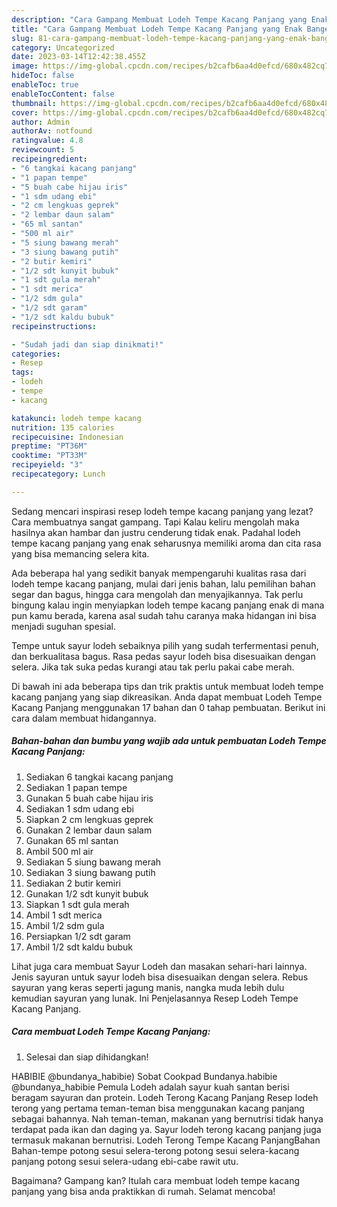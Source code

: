 ```yaml
---
description: "Cara Gampang Membuat Lodeh Tempe Kacang Panjang yang Enak Banget}"
title: "Cara Gampang Membuat Lodeh Tempe Kacang Panjang yang Enak Banget}"
slug: 81-cara-gampang-membuat-lodeh-tempe-kacang-panjang-yang-enak-banget
category: Uncategorized
date: 2023-03-14T12:42:38.455Z
image: https://img-global.cpcdn.com/recipes/b2cafb6aa4d0efcd/680x482cq70/lodeh-tempe-kacang-panjang-foto-resep-utama.jpg
hideToc: false
enableToc: true
enableTocContent: false
thumbnail: https://img-global.cpcdn.com/recipes/b2cafb6aa4d0efcd/680x482cq70/lodeh-tempe-kacang-panjang-foto-resep-utama.jpg
cover: https://img-global.cpcdn.com/recipes/b2cafb6aa4d0efcd/680x482cq70/lodeh-tempe-kacang-panjang-foto-resep-utama.jpg
author: Admin
authorAv: notfound
ratingvalue: 4.8
reviewcount: 5
recipeingredient:
- "6 tangkai kacang panjang"
- "1 papan tempe"
- "5 buah cabe hijau iris"
- "1 sdm udang ebi"
- "2 cm lengkuas geprek"
- "2 lembar daun salam"
- "65 ml santan"
- "500 ml air"
- "5 siung bawang merah"
- "3 siung bawang putih"
- "2 butir kemiri"
- "1/2 sdt kunyit bubuk"
- "1 sdt gula merah"
- "1 sdt merica"
- "1/2 sdm gula"
- "1/2 sdt garam"
- "1/2 sdt kaldu bubuk"
recipeinstructions:

- "Sudah jadi dan siap dinikmati!"
categories:
- Resep
tags:
- lodeh
- tempe
- kacang

katakunci: lodeh tempe kacang 
nutrition: 135 calories
recipecuisine: Indonesian
preptime: "PT36M"
cooktime: "PT33M"
recipeyield: "3"
recipecategory: Lunch

---
```



Sedang mencari inspirasi resep lodeh tempe kacang panjang yang lezat? Cara membuatnya sangat gampang. Tapi Kalau keliru mengolah maka hasilnya akan hambar dan justru cenderung tidak enak. Padahal lodeh tempe kacang panjang yang enak seharusnya memiliki aroma dan cita rasa yang bisa memancing selera kita.


Ada beberapa hal yang sedikit banyak mempengaruhi kualitas rasa dari lodeh tempe kacang panjang, mulai dari jenis bahan, lalu pemilihan bahan segar dan bagus, hingga cara mengolah dan menyajikannya. Tak perlu bingung kalau ingin menyiapkan lodeh tempe kacang panjang enak di mana pun kamu berada, karena asal sudah tahu caranya maka hidangan ini bisa menjadi suguhan spesial.

Tempe untuk sayur lodeh sebaiknya pilih yang sudah terfermentasi penuh, dan berkualitasa bagus. Rasa pedas sayur lodeh bisa disesuaikan dengan selera. Jika tak suka pedas kurangi atau tak perlu pakai cabe merah.


Di bawah ini ada beberapa tips dan trik praktis untuk membuat lodeh tempe kacang panjang yang siap dikreasikan. Anda dapat membuat Lodeh Tempe Kacang Panjang menggunakan 17 bahan dan 0 tahap pembuatan. Berikut ini cara dalam membuat hidangannya.

<!--inarticleads1-->

##### Bahan-bahan dan bumbu yang wajib ada untuk pembuatan Lodeh Tempe Kacang Panjang:

1. Sediakan 6 tangkai kacang panjang
1. Sediakan 1 papan tempe
1. Gunakan 5 buah cabe hijau iris
1. Sediakan 1 sdm udang ebi
1. Siapkan 2 cm lengkuas geprek
1. Gunakan 2 lembar daun salam
1. Gunakan 65 ml santan
1. Ambil 500 ml air
1. Sediakan 5 siung bawang merah
1. Sediakan 3 siung bawang putih
1. Sediakan 2 butir kemiri
1. Gunakan 1/2 sdt kunyit bubuk
1. Siapkan 1 sdt gula merah
1. Ambil 1 sdt merica
1. Ambil 1/2 sdm gula
1. Persiapkan 1/2 sdt garam
1. Ambil 1/2 sdt kaldu bubuk


Lihat juga cara membuat Sayur Lodeh dan masakan sehari-hari lainnya. Jenis sayuran untuk sayur lodeh bisa disesuaikan dengan selera. Rebus sayuran yang keras seperti jagung manis, nangka muda lebih dulu kemudian sayuran yang lunak. Ini Penjelasannya Resep Lodeh Tempe Kacang Panjang. 

<!--inarticleads2-->

##### Cara membuat Lodeh Tempe Kacang Panjang:


1. Selesai dan siap dihidangkan!

HABIBIE @bundanya_habibie) Sobat Cookpad Bundanya.habibie @bundanya_habibie Pemula Lodeh adalah sayur kuah santan berisi beragam sayuran dan protein. Lodeh Terong Kacang Panjang Resep lodeh terong yang pertama teman-teman bisa menggunakan kacang panjang sebagai bahannya. Nah teman-teman, makanan yang bernutrisi tidak hanya terdapat pada ikan dan daging ya. Sayur lodeh terong kacang panjang juga termasuk makanan bernutrisi. Lodeh Terong Tempe Kacang PanjangBahan Bahan-tempe potong sesui selera-terong potong sesui selera-kacang panjang potong sesui selera-udang ebi-cabe rawit utu. 

Bagaimana? Gampang kan? Itulah cara membuat lodeh tempe kacang panjang yang bisa anda praktikkan di rumah. Selamat mencoba!
